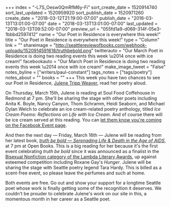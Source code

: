 +++
index = "-L7S_Oesw0QmRfM6y-Fi"
sort_create_date = 1520914740
sort_last_updated = 1520959920
sort_publish_date = 1520971260
create_date = "2018-03-12T21:19:00-07:00"
publish_date = "2018-03-13T13:01:00-07:00"
date = "2018-03-13T13:01:00-07:00"
last_updated = "2018-03-13T09:52:00-07:00"
preview_url = "055fd1a9-d069-314f-05e3-1bbbd2597412"
name = "Our Poet in Residence is everywhere this week!"
title = "Our Poet in Residence is everywhere this week!"
type = "Column"
link = ""
shareimage = "http://seattlereviewofbooks.com/webhook-uploads/1520914591618/truthbebold.png"
twitterauto = "Our March Poet in Residence is doing two reading events this week \u2014 once with ice cream!"
facebookauto = "Our March Poet in Residence is doing two reading events this week \u2014 once with ice cream!"
make_image_tweet = "False"
notes_byline = ["writers/paul-constant"]
tags_notes = ["tags/poetry"]
notes_about = ""
books = ""
+++
This week you have two chances to see our Poet in Residence, [Julene Tripp Weaver](http://www.seattlereviewofbooks.com/writers/julene-tripp-weaver/), read her poetry aloud.

On Thursday, March 15th, Julene is reading at Soul Food Coffehouse in Redmond at 7 pm. She'll be sharing the stage with other poets including Anita K. Boyle, Nancy Canyon, Thom Schramm, Heidi Seaborn, and Michael Dylan Welch to celebrate an ice cream-related poetry anthology, titled *Ice Cream Poems: Reflections on Life with Ice Cream*. And of course there will be ice cream served at this reading. You can [let them know you're coming on the Facebook Event page](https://www.facebook.com/events/1677841348948371/).

And then the next day — Friday, March 16th — Julene will be reading from her latest book, [*truth be bold — Serenading Life & Death in the Age of AIDS*](https://www.finishinglinepress.com/product/truth-be-bold-by-julene-tripp-weaver/), at 7 pm at Open Books. This is a big reading for her because it's the first event celebrating *truth be bold* since it was announced as a finalist in the [Bisexual Nonfiction category of the Lambda Literary Awards](https://www.lambdaliterary.org/lambda-literary-award-finalists/), up against esteemed competition including Roxane Gay's *Hunger*. Julene will be sharing the stage with Seattle poetry legend Tara Hardy. This is billed as a scent-free event, so please leave the perfumes and such at home.

Both events are free. Go out and show your support for a longtime Seattle poet whose work is finally getting some of the recognition it deserves. We couldn't be prouder to celebrate Julene's work on our site in this, a momentous month in her career as a Seattle poet.

